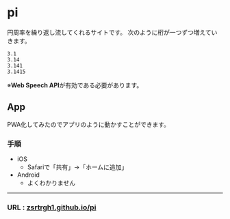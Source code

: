 # pi
円周率を繰り返し流してくれるサイトです。
次のように桁が一つずつ増えていきます。
``` pi
3.1
3.14
3.141
3.1415
```
※**Web Speech API**が有効である必要があります。
## App
PWA化してみたのでアプリのように動かすことができます。
### 手順
- iOS
  - Safariで「共有」→「ホームに追加」
- Android
  - よくわかりません

---
### URL : [zsrtrgh1.github.io/pi](https://zsrtrgh1.github.io/pi)
